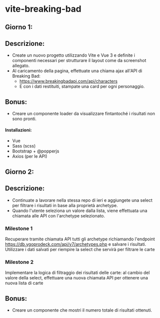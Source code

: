 # vite-breaking-bad

## Giorno 1:
## Descrizione:
- Create un nuovo progetto utilizzando Vite e Vue 3 e definite i componenti necessari per strutturare il layout come da screenshot allegato.
- Al caricamento della pagina, effettuate una chiama ajax all'API di Breaking Bad:
    -  https://www.breakingbadapi.com/api/characters
    - E con i dati restituiti, stampate una card per ogni personaggio.

## Bonus:
- Creare un componente loader da visualizzare fintantoché i risultati non sono pronti.


#### Installazioni:

- Vue
- Sass (scss)
- Bootstrap + @popperjs
- Axios (per le API)

## Giorno 2:


## Descrizione:
- Continuate a lavorare nella stessa repo di ieri e aggiungete una select per filtrare i risultati in base alla proprietà archetype.
- Quando l'utente seleziona un valore dalla lista, viene effettuata una chiamata alle API con l'archetype selezionato.
### Milestone 1
Recuperare tramite chiamata API tutti gli archetype richiamando l'endpoint https://db.ygoprodeck.com/api/v7/archetypes.php e salvare i risultati. Utilizzare i dati salvati per riempire la select che servirà per filtrare le carte
### Milestone 2
Implementare la logica di filtraggio dei risultati delle carte: al cambio del valore della select, effettuare una nuova chiamata API per ottenere una nuova lista di carte

## Bonus:
- Creare un componente che mostri il numero totale di risultati ottenuti.